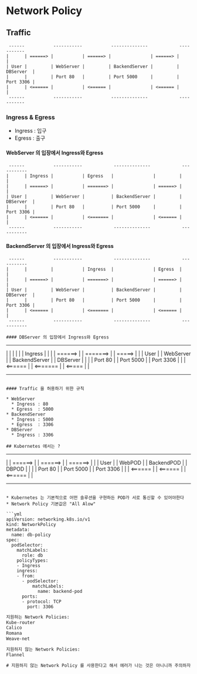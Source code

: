 # Network Policy

## Traffic

```
 ------           -----------           --------------            ----------- 
|      | ======> |           | ======> |               | ======> |           |
| User |         | WebServer |         | BackendServer |         | DBServer  |
|      |         | Port 80   |         | Port 5000     |         | Port 3306 |
|      | <====== |           | <====== |               | <====== |           |
 ------           -----------           --------------            ----------- 

```

### Ingress & Egress

* Ingress : 입구
* Egress : 출구

#### WebServer 의 입장에서 Ingress와 Egress

```
 ------           -----------            --------------            -----------
|      | Ingress |           | Egress   |               |         |           |
|      | ======> |           | =======> |               | ======> |           |
| User |         | WebServer |          | BackendServer |         | DBServer  |
|      |         | Port 80   |          | Port 5000     |         | Port 3306 |
|      | <====== |           | <======= |               | <====== |           |
 ------           -----------            --------------            ----------- 
```

#### BackendServer 의 입장에서 Ingress와 Egress

```
 ------           -----------            --------------            -----------
|      |         |           | Ingress  |               | Egress  |           |
|      | ======> |           | =======> |               | ======> |           |
| User |         | WebServer |          | BackendServer |         | DBServer  |
|      |         | Port 80   |          | Port 5000     |         | Port 3306 |
|      | <====== |           | <======= |               | <====== |           |
 ------           -----------            --------------            ----------- 

#### DBServer 의 입장에서 Ingress와 Egress

```
 ------           -----------            --------------            -----------
|      |         |           |          |               | Ingress |           |
|      | ======> |           | =======> |               | =====>  |           |
| User |         | WebServer |          | BackendServer |         | DBServer  |
|      |         | Port 80   |          | Port 5000     |         | Port 3306 |
|      | <====== |           | <======= |               | <=====  |           |
 ------           -----------            --------------           ----------- 
```

#### Traffic 을 허용하기 위한 규칙

* WebServer
  * Ingress : 80
  * Egress  : 5000
* BackendServer
  * Ingress : 5000
  * Egress  : 3306
* DBServer
  * Ingress : 3306

## Kubernetes 에서는 ?

```
 ------           ---------           ------------           ----------- 
|      | ======> |         | ======> |            | ======> |           |
| User |         | WebPOD  |         | BackendPOD |         | DBPOD     |
|      |         | Port 80 |         | Port 5000  |         | Port 3306 |
|      | <====== |         | <====== |            | <====== |           |
 ------           ---------           ------------           ----------- 
```

* Kubernetes 는 기본적으로 어떤 솔루션을 구현하든 POD가 서로 통신할 수 있어야한다
* Network Policy 기본값은 "All Alow"

```yml
apiVersion: networking.k8s.io/v1
kind: NetworkPolicy
metadata:
  name: db-policy
spec:
  podSelector:
    matchLabels:
      role: db
    policyTypes:
    - Ingress
    ingress:
    - from:
      - podSelector:
          matchLabels:
            name: backend-pod 
      ports:
      - protocol: TCP
        port: 3306
```

```html
지원하는 Network Policies:
Kube-router
Calico
Romana
Weave-net

지원하지 않는 Network Policies:
Flannel

# 지원하지 않는 Network Policy 를 사용한다고 해서 에러가 나는 것은 아니니까 주의하자!
```


